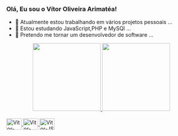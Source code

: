 ### Olá, Eu sou o Vítor Oliveira Arimatéa!

- 🔭 Atualmente estou trabalhando em vários projetos pessoais ...
- 🌱 Estou estudando JavaScript,PHP e MySQl ...
- 👯 Pretendo me tornar um desenvolvedor de software ...

<div align="center">
  <a href="https://github.com/VitorArimatea">
  <img height="180em" src="https://github-readme-stats.vercel.app/api?username=VitorArimatea&show_icons=true&theme=dark&include_all_commits=true&count_private=true"/>
  <img height="180em" src="https://github-readme-stats.vercel.app/api/top-langs/?username=VitorArimatea&layout=compact&langs_count=7&theme=dark"/>
</div>
<div style="display: inline_block"><br>
    <img align="center" alt="Vitor-HTML" height="30" width="40" src="https://cdn.jsdelivr.net/gh/devicons/devicon/icons/html5/html5-original.svg">
    <img align="center" alt="Vitor-CSS" height="30" width="40" src="https://cdn.jsdelivr.net/gh/devicons/devicon/icons/css3/css3-original.svg">
    <img align="center" alt="Vitor-JS" height="30" width="40" src="https://cdn.jsdelivr.net/gh/devicons/devicon/icons/javascript/javascript-original.svg">
</div>

